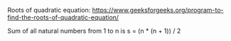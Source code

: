 Roots of quadratic equation: https://www.geeksforgeeks.org/program-to-find-the-roots-of-quadratic-equation/

Sum of all natural numbers from 1 to n is s = (n * (n + 1)) / 2
